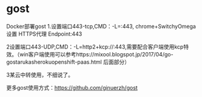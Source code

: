 # gost
Docker部署gost
1.设置端口443-tcp,CMD：-L=:443, chrome+SwitchyOmega 设置 HTTPS代理 Endpoint:443

2设置端口443-UDP,CMD：-L=http2+kcp://:443,需要配合客户端使用kcp特效。（win客户端使用可以参考https://mixool.blogspot.jp/2017/04/go-gostarukasherokuopenshift-paas.html 后面部分）

3某云中转使用，不细说了。

更多gost使用方式：https://github.com/ginuerzh/gost
